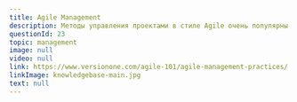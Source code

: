 ```yaml
---
title: Agile Management
description: Методы управления проектами в стиле Agile очень популярны и эффективны. Особенно в ИТ компаниях. Рекомендуем ознакомиться
questionId: 23
topic: management
image: null
video: null
link: https://www.versionone.com/agile-101/agile-management-practices/
linkImage: knowledgebase-main.jpg
text: null
---
```

